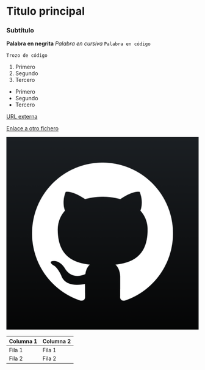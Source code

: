 # Titulo principal

### Subtítulo

**Palabra en negrita**
*Palabra en cursiva*
`Palabra en código`

<pre><code>Trozo de código</code></pre>
1. Primero
2. Segundo
3. Tercero

- Primero
- Segundo 
- Tercero

[URL externa](https://github.com/oscarlucas22)

[Enlace a otro fichero](https://github.com/oscarlucas22/prueba_oscarlucas22/blob/main/README.md)

![Imagen](https://github.com/oscarlucas22/prueba_oscarlucas22/blob/main/github.png)

| Columna 1 | Columna 2 |
| ----------- | ----------- |
| Fila 1 | Fila 1 |
| Fila 2 | Fila 2 |
